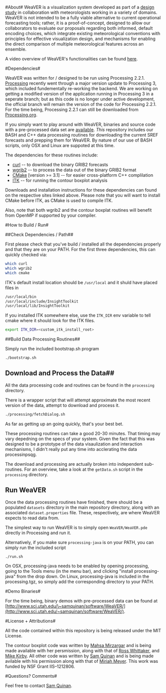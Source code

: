 #About#
WeaVER is a visualization system developed as part of a [design study](http://vdl.sci.utah.edu/publications/2015_infovis_weaver/) in collaboration with meteorologists working in a variety of domains. WeaVER is not intended to be a fully viable alternative to current operational forecasting tools; rather, it is a proof-of-concept, designed to allow our collaborators to evaluate our proposals regarding both informed, default encoding choices, which integrate existing meteorological conventions with principles for effective visualization design, and mechanisms for enabling the direct comparison of multiple meteorological features across an ensemble.

A video overview of WeaVER's functionalities can be found [here](https://www.youtube.com/watch?v=Egl_z6oF1oI).

#Dependencies#

WeaVER was written for / designed to be run using Processing 2.2.1. [Processing](https://processing.org) recently went through a major version update to Processing 3, which included fundementally re-working the backend. We are working on getting a modified version of the application running in Processing 3 in a seperate branch; but as this code is no longer under active development, the official branch will remain the version of the code for Processing 2.2.1. For the time being, Processing 2.2.1 can still be downloaded from [Processing.org](https://processing.org).

If you simply want to play around with WeaVER, binaries and source code with a pre-processed data set are [available](#binaries). *This* repository includes our BASH and C++ data processing routines for downloading the current SREF forecasts and prepping them for WeaVER. By nature of our use of BASH scripts, only OSX and Linux are suppoted at this time.

The dependencies for these routines include:

- [curl](http://curl.haxx.se) -- to download the binary GRIB2 forecasts
- [wgrib2](http://www.cpc.ncep.noaa.gov/products/wesley/wgrib2/) -- to process the data out of the binary GRIB2 format
- [CMake](https://cmake.org) [version >= 3.1] -- for easier cross-platform C++ complilation
- [ITK](http://www.itk.org) -- for running the contour boxplot analysis

Downloads and installation instructions for these dependencies can found on the respective sites linked above. Please note that you will want to install CMake before ITK, as CMake is used to compile ITK. 

Also, note that both wgrib2 and the contour boxplat routines will benefit from OpenMP if supported by your compiler.
 
#How to Build / Run#

##Check Dependencies / Path##

First please check that you've build / installed all the dependencies properly and that they are on your PATH. For the first three dependencies, this can quickly checked via:

```bash
which curl
which wgrib2
which cmake
```

ITK's default install location should be ```/usr/local``` and it shuld have placed files in

```bash
/usr/local/bin
/usr/local/include/InsightToolkit
/usr/local/lib/InsightToolkit
``` 

If you installed ITK somewhere else, use the ```ITK_DIR``` env variable to tell cmake where it should look for the ITK files.

```bash
export ITK_DIR=<custom_itk_install_root>
``` 

##Build Data Processing Routines##

Simply run the included bootstrap.sh program

```bash
./bootstrap.sh
```

## Download and Process the Data##

All the data processing code and routines can be found in the ```processing``` directory.

There is a wrapper script that will attempt approximate the most recent version of the data, attempt to download and process it.

```bash
./processing/fetchDialog.sh
```

As far as getting up an going quickly, that's your best bet.

These processing routines can take a good 20-30 minutes. That timing may vary depedning on the specs of your system. Given the fact that this was designed to be a prototype of the data visaulization and interaction mechanisms, I didn't really put any time into acclerating the data processinpsqg.

The download and processing are actually broken into independent sub-routines. For an overview, take a look at the ```getData.sh``` script in the ```processing``` directory.


## Run WeaVER ##

Once the data processing routines have finished, there should be a populated ```datasets``` directory in the main repository directory, along with an associated ```dataset.properties``` file. These, respectively, are where WeaVER expects to read data from.

The simplest way to run WeaVER is to simply open ```WeaVER/WeaVER.pde``` directly in Processing and run it.

Alternatively, if you make sure ```processing-java``` is on your PATH, you can simply run the included script

```bash
./run.sh
```

On OSX, processing-java needs to be enabled by opening processing, going to the Tools menu (in the menu bar), and clicking "install processing-java" from the drop down. On Linux, processing-java is included in the processing.tgz, so simply add the corresponding directory to your PATH.

#<a id="binaries"></a>Demo Binaries#

For the time being, binary demos with pre-processed data can be found at [http://www.sci.utah.edu/\~samquinan/software/WeaVER/](http://www.sci.utah.edu/~samquinan/software/WeaVER/).

#License + Attributions#

All the code contained within this repository is being released under the MIT License. 

The contour boxplot code was written by [Mahsa Mirzargar]() and is being made available with her persmission, along with that of [Ross Whittaker](), and [Mike Kirby](). All other code was written by [Sam Quinan]() and is being made avilable with his permission along with that of [Miriah Meyer](). This work was funded by NSF Grant IIS–1212806.

#Questions? Comments#

Feel free to contact [Sam Quinan]().
